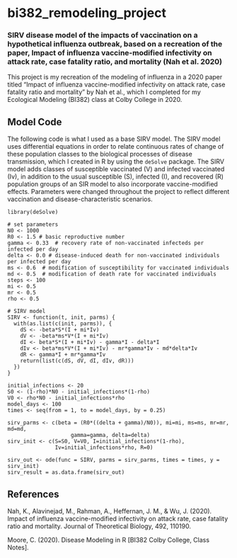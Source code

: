 # bi382_remodeling_project
### SIRV disease model of the impacts of vaccination on a hypothetical influenza outbreak, based on a recreation of the paper, Impact of influenza vaccine-modified infectivity on attack rate, case fatality ratio, and mortality (Nah et al. 2020)

This project is my recreation of the modeling of influenza in a 2020 paper titled “Impact of influenza vaccine-modified infectivity on attack rate, case fatality ratio and mortality” by Nah et al., which I completed for my Ecological Modeling (BI382) class at Colby College in 2020.

## Model Code
The following code is what I used as a base SIRV model. The SIRV model uses differential equations in order to relate continuous rates of change of these population classes to the biological processes of disease transmission, which I created in R by using the `deSolve` package. The SIRV model adds classes of susceptible vaccinated (V) and infected vaccinated (Iv), in addition to the usual susceptible (S), infected (I), and recovered (R) population groups of an SIR model to also incorporate vaccine-modified effects. Parameters were changed throughout the project to reflect different vaccination and disease-characteristic scenarios. 

```
library(deSolve)

# set parameters
N0 <- 1000
R0 <- 1.5 # basic reproductive number
gamma <- 0.33  # recovery rate of non-vaccinated infecteds per infected per day
delta <- 0.0 # disease-induced death for non-vaccinated individuals per infected per day
ms <- 0.6  # modification of susceptibility for vaccinated individuals
md <- 0.5  # modification of death rate for vaccinated individuals
steps <- 100
mi <- 0.5
mr <- 0.5
rho <- 0.5

# SIRV model
SIRV <- function(t, init, parms) {
  with(as.list(c(init, parms)), {
    dS <- -beta*S*(I + mi*Iv)
    dV <- -beta*ms*V*(I + mi*Iv)
    dI <- beta*S*(I + mi*Iv) - gamma*I - delta*I
    dIv <- beta*ms*V*(I + mi*Iv) - mr*gamma*Iv - md*delta*Iv
    dR <- gamma*I + mr*gamma*Iv 
    return(list(c(dS, dV, dI, dIv, dR)))
  })
}

initial_infections <- 20
S0 <- (1-rho)*N0 - initial_infections*(1-rho)
V0 <- rho*N0 - initial_infections*rho
model_days <- 100
times <- seq(from = 1, to = model_days, by = 0.25)

sirv_parms <- c(beta = (R0*((delta + gamma)/N0)), mi=mi, ms=ms, mr=mr, md=md, 
                    gamma=gamma, delta=delta)
sirv_init <- c(S=S0, V=V0, I=initial_infections*(1-rho), 
               Iv=initial_infections*rho, R=0)

sirv_out <- ode(func = SIRV, parms = sirv_parms, times = times, y = sirv_init)
sirv_result = as.data.frame(sirv_out)
```


## References

Nah, K., Alavinejad, M., Rahman, A., Heffernan, J. M., & Wu, J. (2020). Impact of influenza vaccine-modified infectivity on attack rate, case fatality ratio and mortality. Journal of Theoretical Biology, 492, 110190.

Moore, C. (2020). Disease Modeling in R [BI382 Colby College, Class Notes].
